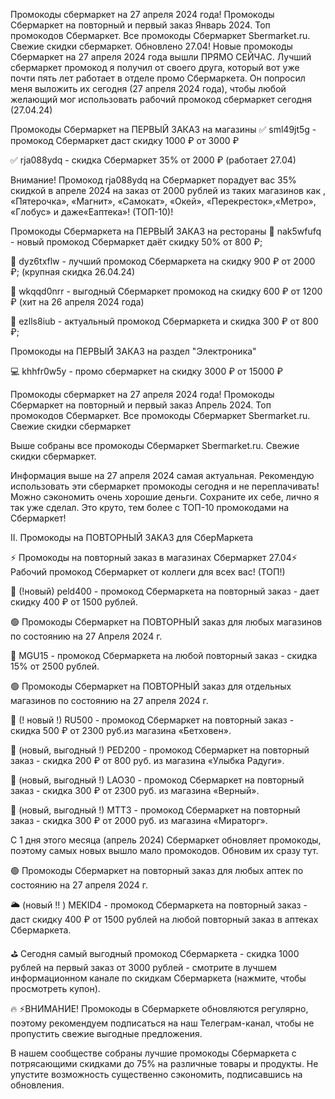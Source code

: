 Промокоды сбермаркет на 27 апреля 2024 года! Промокоды Сбермаркет на повторный и первый заказ Январь 2024. Топ промокодов Сбермаркет. Все промокоды Сбермаркет Sbermarket.ru. Свежие скидки сбермаркет. Обновлено 27.04! Новые промокоды Сбермаркет на 27 апреля 2024 года вышли ПРЯМО СЕЙЧАС. Лучший сбермаркет промокод я получил от своего друга, который вот уже почти пять лет работает в отделе промо Сбермаркета. Он попросил меня выложить их сегодня (27 апреля 2024 года), чтобы любой желающий мог использовать рабочий промокод сбермаркет сегодня (27.04.24)

Промокоды Сбермаркет на ПЕРВЫЙ ЗАКАЗ на магазины
✅ sml49jt5g - промокод Сбермаркет даст скидку 1000 ₽ от 3000 ₽

✅ rja088ydq - скидка Сбермаркет 35% от 2000 ₽ (работает 27.04)

Внимание! Промокод rja088ydq на Сбермаркет порадует вас 35% скидкой в апреле 2024 на заказ от 2000 рублей из таких магазинов как , «Пятерочка», «Магнит», «Самокат», «Окей», «Перекресток»,«Метро», «Глобус» и даже«Еаптека»! (ТОП-10)!

Промокоды Сбермаркета на ПЕРВЫЙ ЗАКАЗ на рестораны
🥯 nak5wfufq - новый промокод Сбермаркет даёт скидку 50% от 800 ₽;

🥣 dyz6txflw - лучший промокод Сбермаркета на скидку 900 ₽ от 2000 ₽; (крупная скидка 26.04.24)

🍣 wkqqd0nrr - выгодный Сбермаркет промокод на скидку 600 ₽ от 1200 ₽ (хит на 26 апреля 2024 года)

🍪 ezlls8iub - актуальный промокод Сбермаркета и скидка 300 ₽ от 800 ₽;

Промокоды на ПЕРВЫЙ ЗАКАЗ на раздел "Электроника"

💻 khhfr0w5y - промо сбермаркет на скидку 3000 ₽ от 15000 ₽

Промокоды сбермаркет на 27 апреля 2024 года! Промокоды Сбермаркет на повторный и первый заказ Апрель 2024. Топ промокодов Сбермаркет. Все промокоды Сбермаркет Sbermarket.ru. Свежие скидки сбермаркет

Выше собраны все промокоды Сбермаркет Sbermarket.ru. Свежие скидки сбермаркет.

Информация выше на 27 апреля 2024 самая актуальная. Рекомендую использовать эти сбермаркет промокоды сегодня и не переплачивать! Можно сэкономить очень хорошие деньги. Сохраните их себе, лично я так уже сделал. Это круто, тем более с ТОП-10 промокодами на Сбермаркет!

II. Промокоды на ПОВТОРНЫЙ ЗАКАЗ для СберМаркета

⚡️ Промокоды на повторный заказ в магазинах Сбермаркет 27.04⚡️ Рабочий промокод Сбермаркет от коллеги для всех вас! (ТОП!)

🌴 (!новый) peld400 - промокод Сбермаркета на повторный заказ - дает скидку 400 ₽ от 1500 рублей.

🟢 Промокоды Сбермаркет на ПОВТОРНЫЙ заказ для любых магазинов по состоянию на 27 Апреля 2024 г.

🌴 MGU15 - промокод Сбермаркета на любой повторный заказ - скидка 15% от 2500 рублей.

🟢 Промокоды Сбермаркет на ПОВТОРНЫЙ заказ для отдельных магазинов по состоянию на 27 апреля 2024 г.

🌴 (! новый !) RU500 - промокод Сбермаркет на повторный заказ - скидка 500 ₽ от 2300 руб.из магазина «Бетховен».

🌴 (новый, выгодный !) PED200 - промокод Сбермаркет на повторный заказ - скидка 200 ₽ от 800 руб. из магазина «Улыбка Радуги».

🌴 (новый, выгодный !) LAO30 - промокод Сбермаркет на повторный заказ - скидка 300 ₽ от 2300 руб. из магазина «Верный».

🌴 (новый, выгодный !) MTT3 - промокод Сбермаркет на повторный заказ - скидка 300 ₽ от 2000 руб. из магазина «Мираторг».

С 1 дня этого месяца (апрель 2024) Сбермаркет обновляет промокоды, поэтому самых новых вышло мало промокодов. Обновим их сразу тут.

🟢 Промокоды Сбермаркет на повторный заказ для любых аптек по состоянию на 27 апреля 2024 г.

🌥 (новый !! ) MEKID4 - промокод Сбермаркета на повторный заказ - даст скидку 400 ₽ от 1500 рублей на любой повторный заказ в аптеках Сбермаркета.

⛳️ Сегодня самый выгодный промокод Сбермаркета - скидка 1000 рублей на первый заказ от 3000 рублей - смотрите в лучшем информационном канале по скидкам Сбермаркета (нажмите, чтобы просмотреть купон).

🔥 ⚡️ВНИМАНИЕ! Промокоды в Сбермаркете обновляются регулярно, поэтому рекомендуем подписаться на наш Телеграм-канал, чтобы не пропустить свежие выгодные предложения.

В нашем сообществе собраны лучшие промокоды Сбермаркета с потрясающими скидками до 75% на различные товары и продукты. Не упустите возможность существенно сэкономить, подписавшись на обновления.
